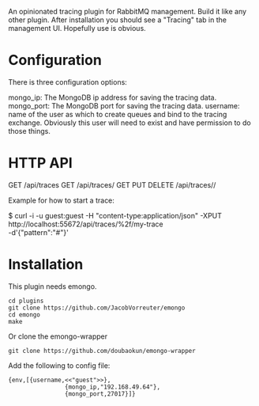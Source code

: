 An opinionated tracing plugin for RabbitMQ management. Build it like
any other plugin. After installation you should see a "Tracing" tab in
the management UI. Hopefully use is obvious.

Configuration
=============

There is three configuration options:

mongo_ip: The MongoDB ip address for saving the tracing data.
mongo_port: The MongoDB port for saving the tracing data.
username: name of the user as which to create queues and bind to the
tracing exchange. Obviously this user will need to exist and have
permission to do those things.


HTTP API
========

GET            /api/traces
GET            /api/traces/<vhost>
GET PUT DELETE /api/traces/<vhost>/<name>

Example for how to start a trace:

$ curl -i -u guest:guest -H "content-type:application/json" -XPUT \
  http://localhost:55672/api/traces/%2f/my-trace \
  -d'{"pattern":"#"}'

Installation
==============

This plugin needs emongo.

	cd plugins
	git clone https://github.com/JacobVorreuter/emongo
	cd emongo
	make

Or clone the emongo-wrapper
	
	git clone https://github.com/doubaokun/emongo-wrapper

Add the following to config file:

	{env,[{username,<<"guest">>},
                    {mongo_ip,"192.168.49.64"},
                    {mongo_port,27017}]}
